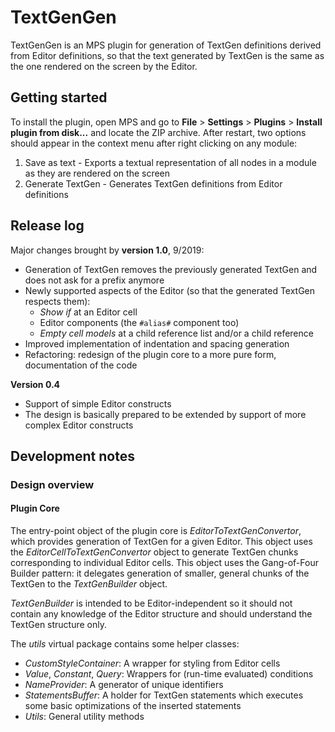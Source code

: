 # TextGenGen

TextGenGen is an MPS plugin for generation of TextGen definitions derived from Editor definitions,
so that the text generated by TextGen is the same as the one rendered on the screen by the Editor.

## Getting started

To install the plugin, open MPS and go to **File** > **Settings** > **Plugins** >
**Install plugin from disk...** and locate the ZIP archive. After restart, two options
should appear in the context menu after right clicking on any module:
1. Save as text - Exports a textual representation of all nodes in a module as they are rendered on the screen
2. Generate TextGen - Generates TextGen definitions from Editor definitions

## Release log

Major changes brought by **version 1.0**, 9/2019:
- Generation of TextGen removes the previously generated TextGen and does not ask for a prefix anymore
- Newly supported aspects of the Editor (so that the generated TextGen respects them):
    - *Show if* at an Editor cell
    - Editor components (the `#alias#` component too)
    - *Empty cell models* at a child reference list and/or a child reference
- Improved implementation of indentation and spacing generation
- Refactoring: redesign of the plugin core to a more pure form, documentation of the code

**Version 0.4**
- Support of simple Editor constructs
- The design is basically prepared to be extended by support of more complex Editor constructs

## Development notes

### Design overview

#### Plugin Core

The entry-point object of the plugin core is *EditorToTextGenConvertor*, which
provides generation of TextGen for a given Editor. This object uses the
*EditorCellToTextGenConvertor* object to generate TextGen chunks corresponding to
individual Editor cells. This object uses the Gang-of-Four Builder pattern:
it delegates generation of smaller, general chunks of the TextGen to the
*TextGenBuilder* object.

*TextGenBuilder* is intended to be Editor-independent so it should not
contain any knowledge of the Editor structure and should understand
the TextGen structure only.

The *utils* virtual package contains some helper classes:
- *CustomStyleContainer*: A wrapper for styling from Editor cells
- *Value*, *Constant*, *Query*: Wrappers for (run-time evaluated) conditions
- *NameProvider*: A generator of unique identifiers
- *StatementsBuffer*: A holder for TextGen statements which executes some
basic optimizations of the inserted statements
- *Utils*: General utility methods
